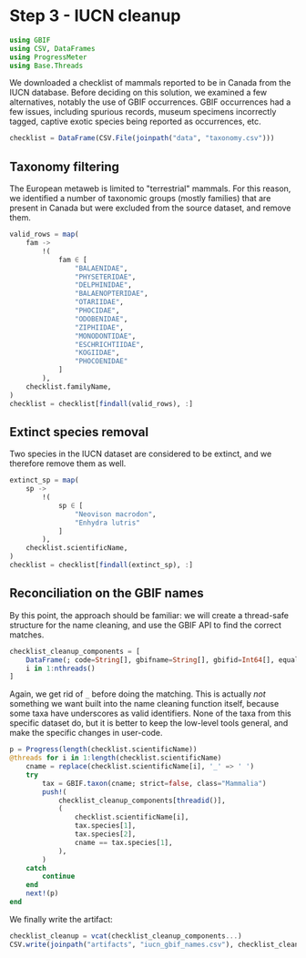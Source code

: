 # Step 3 - IUCN cleanup

````julia
using GBIF
using CSV, DataFrames
using ProgressMeter
using Base.Threads
````

We downloaded a checklist of mammals reported to be in Canada from the IUCN
database. Before deciding on this solution, we examined a few alternatives,
notably the use of GBIF occurrences. GBIF occurrences had a few issues,
including spurious records, museum specimens incorrectly tagged, captive
exotic species being reported as occurrences, etc.

````julia
checklist = DataFrame(CSV.File(joinpath("data", "taxonomy.csv")))
````

## Taxonomy filtering

The European metaweb is limited to "terrestrial" mammals. For this reason, we
identified a number of taxonomic groups (mostly families) that are present in
Canada but were excluded from the source dataset, and remove them.

````julia
valid_rows = map(
    fam ->
        !(
            fam ∈ [
                "BALAENIDAE",
                "PHYSETERIDAE",
                "DELPHINIDAE",
                "BALAENOPTERIDAE",
                "OTARIIDAE",
                "PHOCIDAE",
                "ODOBENIDAE",
                "ZIPHIIDAE",
                "MONODONTIDAE",
                "ESCHRICHTIIDAE",
                "KOGIIDAE",
                "PHOCOENIDAE"
            ]
        ),
    checklist.familyName,
)
checklist = checklist[findall(valid_rows), :]
````

## Extinct species removal

Two species in the IUCN dataset are considered to be extinct, and we therefore
remove them as well.

````julia
extinct_sp = map(
    sp ->
        !(
            sp ∈ [
                "Neovison macrodon",
                "Enhydra lutris"
            ]
        ),
    checklist.scientificName,
)
checklist = checklist[findall(extinct_sp), :]
````

## Reconciliation on the GBIF names

By this point, the approach should be familiar: we will create a thread-safe
structure for the name cleaning, and use the GBIF API to find the correct
matches.

````julia
checklist_cleanup_components = [
    DataFrame(; code=String[], gbifname=String[], gbifid=Int64[], equal=Bool[]) for
    i in 1:nthreads()
]
````

Again, we get rid of `_` before doing the matching. This is actually *not*
something we want built into the name cleaning function itself, because some
taxa have underscores as valid identifiers. None of the taxa from this
specific dataset do, but it is better to keep the low-level tools general, and
make the specific changes in user-code.

````julia
p = Progress(length(checklist.scientificName))
@threads for i in 1:length(checklist.scientificName)
    cname = replace(checklist.scientificName[i], '_' => ' ')
    try
        tax = GBIF.taxon(cname; strict=false, class="Mammalia")
        push!(
            checklist_cleanup_components[threadid()],
            (
                checklist.scientificName[i],
                tax.species[1],
                tax.species[2],
                cname == tax.species[1],
            ),
        )
    catch
        continue
    end
    next!(p)
end
````

We finally write the artifact:

````julia
checklist_cleanup = vcat(checklist_cleanup_components...)
CSV.write(joinpath("artifacts", "iucn_gbif_names.csv"), checklist_cleanup)
````

